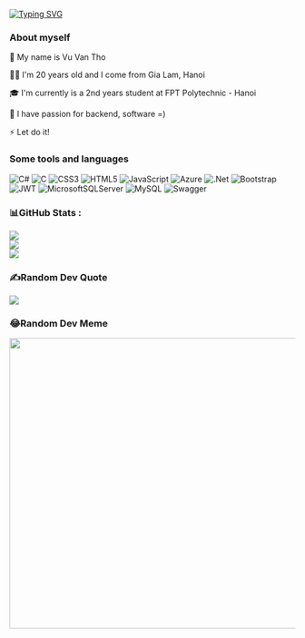 <a href="https://git.io/typing-svg"><img src="https://readme-typing-svg.demolab.com?font=Fira+Code&weight=600&size=22&pause=1001&color=F70ECB&width=435&lines=Hi%F0%9F%91%8B%2C++welcome+to+my+page+%F0%9F%92%9D;I'm+Tho+%F0%9F%99%88%2C+nice+to+meet+you%F0%9F%A4%9D" alt="Typing SVG" /></a>

### About myself
🌱 My name is Vu Van Tho

🧑🏻 I'm 20 years old and I come from Gia Lam, Hanoi

🎓 I'm currently is a 2nd years student at FPT Polytechnic - Hanoi

🔭 I have passion for backend, software =)

⚡ Let do it!

### Some tools and languages
![C#](https://img.shields.io/badge/c%23-%23239120.svg?style=for-the-badge&logo=c-sharp&logoColor=white) ![C](https://img.shields.io/badge/c-%2300599C.svg?style=for-the-badge&logo=c&logoColor=white) ![CSS3](https://img.shields.io/badge/css3-%231572B6.svg?style=for-the-badge&logo=css3&logoColor=white) ![HTML5](https://img.shields.io/badge/html5-%23E34F26.svg?style=for-the-badge&logo=html5&logoColor=white) ![JavaScript](https://img.shields.io/badge/javascript-%23323330.svg?style=for-the-badge&logo=javascript&logoColor=%23F7DF1E) ![Azure](https://img.shields.io/badge/azure-%230072C6.svg?style=for-the-badge&logo=azure-devops&logoColor=white) ![.Net](https://img.shields.io/badge/.NET-5C2D91?style=for-the-badge&logo=.net&logoColor=white) ![Bootstrap](https://img.shields.io/badge/bootstrap-%23563D7C.svg?style=for-the-badge&logo=bootstrap&logoColor=white) ![JWT](https://img.shields.io/badge/JWT-black?style=for-the-badge&logo=JSON%20web%20tokens) ![MicrosoftSQLServer](https://img.shields.io/badge/Microsoft%20SQL%20Sever-CC2927?style=for-the-badge&logo=microsoft%20sql%20server&logoColor=white) ![MySQL](https://img.shields.io/badge/mysql-%2300f.svg?style=for-the-badge&logo=mysql&logoColor=white) ![Swagger](https://img.shields.io/badge/-Swagger-%23Clojure?style=for-the-badge&logo=swagger&logoColor=white)
### 📊GitHub Stats :
![](https://github-readme-stats.vercel.app/api?username=thodev196&theme=radical&hide_border=false&include_all_commits=false&count_private=false)<br/>
![](https://github-readme-streak-stats.herokuapp.com/?user=thodev196&theme=radical&hide_border=false)<br/>
![](https://github-readme-stats.vercel.app/api/top-langs/?username=thodev196&theme=radical&hide_border=false&include_all_commits=false&count_private=false&layout=compact)

### ✍️Random Dev Quote
![](https://quotes-github-readme.vercel.app/api?type=horizontal&theme=radical)

### 😂Random Dev Meme
<img src="https://random-memer.herokuapp.com/" width="512px"/>